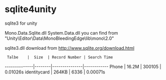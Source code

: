 # sqlite4unity
sqlite3 for unity


Mono.Data.Sqlite.dll
System.Data.dll you can find from "Unity\Editor\Data\MonoBleedingEdge\lib\mono\2.0"

sqlite3.dll download from http://www.sqlite.org/download.html


     Talbe 	  |  Size  | Record Number | Search Time
--------------|--------|---------------|------------
Phone 		  |  16.2M |    300105     |  0.01026s
identitycard  |  264KB |     6336      |  0.00071s